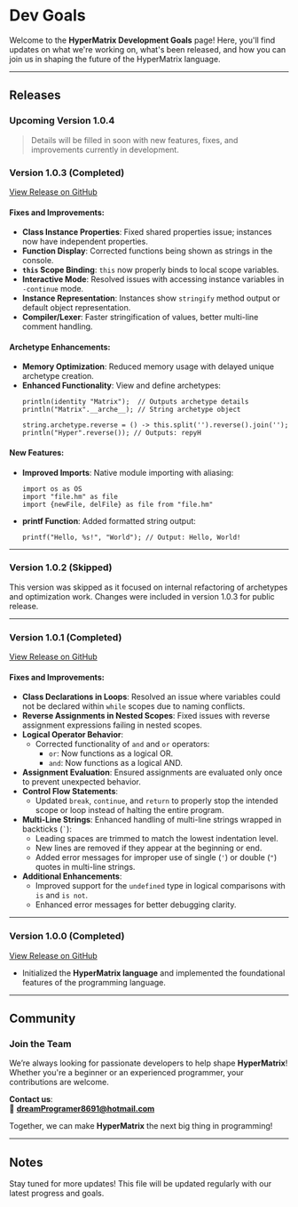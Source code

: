 # Dev Goals

Welcome to the **HyperMatrix Development Goals** page! Here, you'll find updates on what we're working on, what's been released, and how you can join us in shaping the future of the HyperMatrix language.

---

## Releases

### **Upcoming Version 1.0.4**
> Details will be filled in soon with new features, fixes, and improvements currently in development.


### **Version 1.0.3 (Completed)**  
[View Release on GitHub](https://github.com/HyperMatrixDev/HyperMatrix-Language/releases/tag/v1.0.3)  

#### Fixes and Improvements:

- **Class Instance Properties**: Fixed shared properties issue; instances now have independent properties.  
- **Function Display**: Corrected functions being shown as strings in the console.  
- **`this` Scope Binding**: `this` now properly binds to local scope variables.  
- **Interactive Mode**: Resolved issues with accessing instance variables in `-continue` mode.  
- **Instance Representation**: Instances show `stringify` method output or default object representation.  
- **Compiler/Lexer**: Faster stringification of values, better multi-line comment handling.  

#### Archetype Enhancements:

- **Memory Optimization**: Reduced memory usage with delayed unique archetype creation.  
- **Enhanced Functionality**: View and define archetypes:
  ```hypermatrix
  println(identity "Matrix");  // Outputs archetype details
  println("Matrix".__arche__); // String archetype object

  string.archetype.reverse = () -> this.split('').reverse().join('');
  println("Hyper".reverse()); // Outputs: repyH
  ```
#### New Features:

- **Improved Imports**: Native module importing with aliasing:
  ```hypermatrix
  import os as OS
  import "file.hm" as file
  import {newFile, delFile} as file from "file.hm"
  ```
- **printf Function**: Added formatted string output:
  ```hypermatrix
  printf("Hello, %s!", "World"); // Output: Hello, World!
  ```
---

### **Version 1.0.2 (Skipped)**  
This version was skipped as it focused on internal refactoring of archetypes and optimization work. Changes were included in version 1.0.3 for public release.

---

### **Version 1.0.1 (Completed)**  
[View Release on GitHub](https://github.com/HyperMatrixDev/HyperMatrix-Language/releases/tag/v1.0.1)  

#### Fixes and Improvements:
- **Class Declarations in Loops**: Resolved an issue where variables could not be declared within `while` scopes due to naming conflicts.
- **Reverse Assignments in Nested Scopes**: Fixed issues with reverse assignment expressions failing in nested scopes.
- **Logical Operator Behavior**:
  - Corrected functionality of `and` and `or` operators:
    - `or`: Now functions as a logical OR.
    - `and`: Now functions as a logical AND.
- **Assignment Evaluation**: Ensured assignments are evaluated only once to prevent unexpected behavior.
- **Control Flow Statements**: 
  - Updated `break`, `continue`, and `return` to properly stop the intended scope or loop instead of halting the entire program.
- **Multi-Line Strings**: Enhanced handling of multi-line strings wrapped in backticks (`` ` ``):
  - Leading spaces are trimmed to match the lowest indentation level.
  - New lines are removed if they appear at the beginning or end.
  - Added error messages for improper use of single (`'`) or double (`"`) quotes in multi-line strings.
- **Additional Enhancements**:
  - Improved support for the `undefined` type in logical comparisons with `is` and `is not`.
  - Enhanced error messages for better debugging clarity.

---

### **Version 1.0.0 (Completed)**  
[View Release on GitHub](https://github.com/HyperMatrixDev/HyperMatrix-Language/releases/tag/v1.0.0)  

- Initialized the **HyperMatrix language** and implemented the foundational features of the programming language.

---

## Community

### **Join the Team**
We’re always looking for passionate developers to help shape **HyperMatrix**! Whether you're a beginner or an experienced programmer, your contributions are welcome.

**Contact us**:  
📧 **dreamProgramer8691@hotmail.com**  

Together, we can make **HyperMatrix** the next big thing in programming!

---

## Notes
Stay tuned for more updates! This file will be updated regularly with our latest progress and goals.
